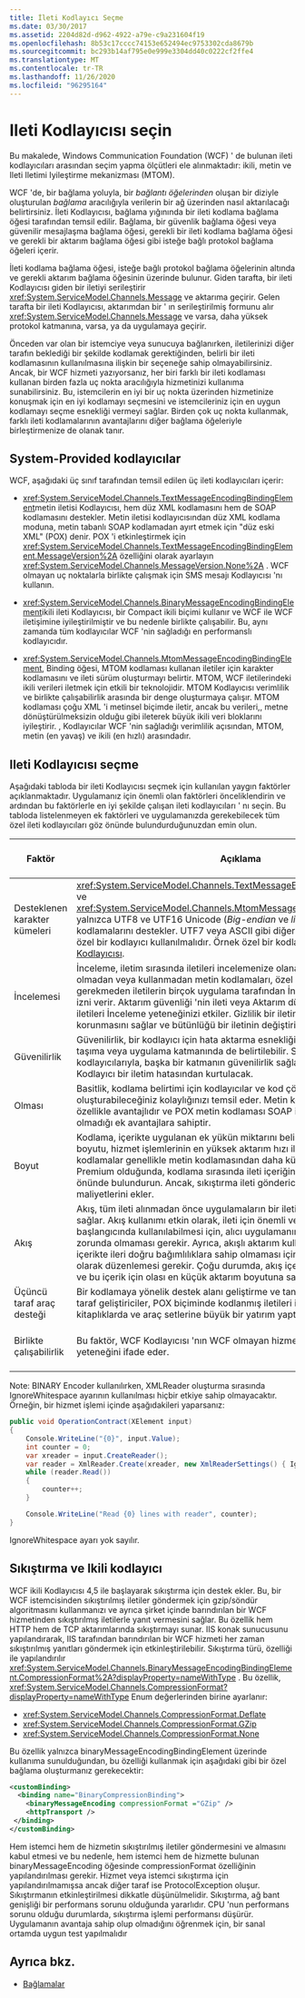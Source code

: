 ```yaml
---
title: İleti Kodlayıcı Seçme
ms.date: 03/30/2017
ms.assetid: 2204d82d-d962-4922-a79e-c9a231604f19
ms.openlocfilehash: 8b53c17cccc74153e652494ec9753302cda8679b
ms.sourcegitcommit: bc293b14af795e0e999e3304dd40c0222cf2ffe4
ms.translationtype: MT
ms.contentlocale: tr-TR
ms.lasthandoff: 11/26/2020
ms.locfileid: "96295164"
---
```

# <a name="choose-a-message-encoder"></a>Ileti Kodlayıcısı seçin

Bu makalede, Windows Communication Foundation (WCF) ' de bulunan ileti kodlayıcıları arasından seçim yapma ölçütleri ele alınmaktadır: ikili, metin ve Ileti Iletimi Iyileştirme mekanizması (MTOM).  
  
 WCF 'de, bir bağlama yoluyla, bir *bağlantı öğelerinden* oluşan bir diziyle oluşturulan *bağlama* aracılığıyla verilerin bir ağ üzerinden nasıl aktarılacağı belirtirsiniz. İleti Kodlayıcısı, bağlama yığınında bir ileti kodlama bağlama öğesi tarafından temsil edilir. Bağlama, bir güvenlik bağlama öğesi veya güvenilir mesajlaşma bağlama öğesi, gerekli bir ileti kodlama bağlama öğesi ve gerekli bir aktarım bağlama öğesi gibi isteğe bağlı protokol bağlama öğeleri içerir.  
  
 İleti kodlama bağlama öğesi, isteğe bağlı protokol bağlama öğelerinin altında ve gerekli aktarım bağlama öğesinin üzerinde bulunur. Giden tarafta, bir ileti Kodlayıcısı giden bir iletiyi serileştirir <xref:System.ServiceModel.Channels.Message> ve aktarıma geçirir. Gelen tarafta bir ileti Kodlayıcısı, aktarımdan bir ' ın serileştirilmiş formunu alır <xref:System.ServiceModel.Channels.Message> ve varsa, daha yüksek protokol katmanına, varsa, ya da uygulamaya geçirir.  
  
 Önceden var olan bir istemciye veya sunucuya bağlanırken, iletilerinizi diğer tarafın beklediği bir şekilde kodlamak gerektiğinden, belirli bir ileti kodlamasının kullanılmasına ilişkin bir seçeneğe sahip olmayabilirsiniz. Ancak, bir WCF hizmeti yazıyorsanız, her biri farklı bir ileti kodlaması kullanan birden fazla uç nokta aracılığıyla hizmetinizi kullanıma sunabilirsiniz. Bu, istemcilerin en iyi bir uç nokta üzerinden hizmetinize konuşmak için en iyi kodlamayı seçmesini ve istemcileriniz için en uygun kodlamayı seçme esnekliği vermeyi sağlar. Birden çok uç nokta kullanmak, farklı ileti kodlamalarının avantajlarını diğer bağlama öğeleriyle birleştirmenize de olanak tanır.  
  
## <a name="system-provided-encoders"></a>System-Provided kodlayıcılar  

 WCF, aşağıdaki üç sınıf tarafından temsil edilen üç ileti kodlayıcıları içerir:  
  
- <xref:System.ServiceModel.Channels.TextMessageEncodingBindingElement>metin iletisi Kodlayıcısı, hem düz XML kodlamasını hem de SOAP kodlamasını destekler. Metin iletisi kodlayıcısından düz XML kodlama moduna, metin tabanlı SOAP kodlamadan ayırt etmek için "düz eski XML" (POX) denir. POX 'i etkinleştirmek için <xref:System.ServiceModel.Channels.TextMessageEncodingBindingElement.MessageVersion%2A> özelliğini olarak ayarlayın <xref:System.ServiceModel.Channels.MessageVersion.None%2A> . WCF olmayan uç noktalarla birlikte çalışmak için SMS mesajı Kodlayıcısı 'nı kullanın.  
  
- <xref:System.ServiceModel.Channels.BinaryMessageEncodingBindingElement>ikili ileti Kodlayıcısı, bir Compact ikili biçimi kullanır ve WCF ile WCF iletişimine iyileştirilmiştir ve bu nedenle birlikte çalışabilir. Bu, aynı zamanda tüm kodlayıcılar WCF 'nin sağladığı en performanslı kodlayıcıdır.  
  
- <xref:System.ServiceModel.Channels.MtomMessageEncodingBindingElement>, Binding öğesi, MTOM kodlaması kullanan iletiler için karakter kodlamasını ve ileti sürüm oluşturmayı belirtir. MTOM, WCF iletilerindeki ikili verileri iletmek için etkili bir teknolojidir. MTOM Kodlayıcısı verimlilik ve birlikte çalışabilirlik arasında bir denge oluşturmaya çalışır. MTOM kodlaması çoğu XML 'i metinsel biçimde iletir, ancak bu verileri,, metne dönüştürülmeksizin olduğu gibi ileterek büyük ikili veri bloklarını iyileştirir. , Kodlayıcılar WCF 'nin sağladığı verimlilik açısından, MTOM, metin (en yavaş) ve ikili (en hızlı) arasındadır.  
  
## <a name="how-to-choose-a-message-encoder"></a>Ileti Kodlayıcısı seçme  

 Aşağıdaki tabloda bir ileti Kodlayıcısı seçmek için kullanılan yaygın faktörler açıklanmaktadır. Uygulamanız için önemli olan faktörleri önceliklendirin ve ardından bu faktörlerle en iyi şekilde çalışan ileti kodlayıcıları ' nı seçin. Bu tabloda listelenmeyen ek faktörleri ve uygulamanızda gerekebilecek tüm özel ileti kodlayıcıları göz önünde bulundurduğunuzdan emin olun.  
  
|Faktör|Açıklama|Bu faktörü destekleyen kodlayıcılar|  
|------------|-----------------|---------------------------------------|  
|Desteklenen karakter kümeleri|<xref:System.ServiceModel.Channels.TextMessageEncodingBindingElement> ve <xref:System.ServiceModel.Channels.MtomMessageEncodingBindingElement> yalnızca UTF8 ve UTF16 Unicode (*Big-endian* ve *little-endian*) kodlamalarını destekler. UTF7 veya ASCII gibi diğer kodlamalar gerekliyse, özel bir kodlayıcı kullanılmalıdır. Örnek özel bir kodlayıcı için bkz. [özel Ileti Kodlayıcısı](../samples/custom-message-encoder-custom-text-encoder.md).|Metin|  
|İncelemesi|İnceleme, iletim sırasında iletileri incelemenize olanak sağlar. SOAP kullanımı olmadan veya kullanmadan metin kodlamaları, özel araçların kullanılması gerekmeden iletilerin birçok uygulama tarafından İncelenme ve çözümlenme izni verir. Aktarım güvenliği 'nin ileti veya Aktarım düzeyinde kullanımı, iletileri İnceleme yeteneğinizi etkiler. Gizlilik bir iletinin incelenmeden korunmasını sağlar ve bütünlüğü bir iletinin değiştirilmesini önler.|Metin|  
|Güvenilirlik|Güvenilirlik, bir kodlayıcı için hata aktarma esnekliği sağlar. Güvenilirlik ileti, taşıma veya uygulama katmanında de belirtilebilir. Standart WCF kodlayıcılarıyla, başka bir katmanın güvenilirlik sağladığını varsayalım. Kodlayıcı bir iletim hatasından kurtulacak.|Yok|  
|Olması|Basitlik, kodlama belirtimi için kodlayıcılar ve kod çözücüleri oluşturabileceğiniz kolaylığınızı temsil eder. Metin kodlamaları basitlik için özellikle avantajlıdır ve POX metin kodlaması SOAP işleme desteğinin gerekli olmadığı ek avantajlara sahiptir.|Metin (POX)|  
|Boyut|Kodlama, içerikte uygulanan ek yükün miktarını belirler. Kodlanmış iletilerin boyutu, hizmet işlemlerinin en yüksek aktarım hızı ile doğrudan ilgilidir. İkili kodlamalar genellikle metin kodlamasından daha küçüktür. İleti boyutu Premium olduğunda, kodlama sırasında ileti içeriğini de sıkıştırmayı göz önünde bulundurun. Ancak, sıkıştırma ileti gönderici ve alıcı için işleme maliyetlerini ekler.|İkili|  
|Akış|Akış, tüm ileti alınmadan önce uygulamaların bir iletiyi işlemeye başlamasını sağlar. Akış kullanımı etkin olarak, ileti için önemli verilerin iletinin başlangıcında kullanılabilmesi için, alıcı uygulamanın gelmesi beklemek zorunda olmaması gerekir. Ayrıca, akışlı aktarım kullanan uygulamaların, içerikte ileri doğru bağımlılıklara sahip olmaması için iletideki verileri artımlı olarak düzenlemesi gerekir. Çoğu durumda, akış içeriği arasında uzlaşmak ve bu içerik için olası en küçük aktarım boyutuna sahip olmanız gerekir.|Yok|  
|Üçüncü taraf araç desteği|Bir kodlamaya yönelik destek alanı geliştirme ve tanılama 'yı içerir. Üçüncü taraf geliştiriciler, POX biçiminde kodlanmış iletileri işlemeye yönelik kitaplıklarda ve araç setlerine büyük bir yatırım yaptı.|Metin (POX)|  
|Birlikte çalışabilirlik|Bu faktör, WCF Kodlayıcısı 'nın WCF olmayan hizmetlerle birlikte çalışabilme yeteneğini ifade eder.|Metin<br /><br /> MTOM (kısmi)|  
  
Note: BINARY Encoder kullanılırken, XMLReader oluşturma sırasında IgnoreWhitespace ayarının kullanılması hiçbir etkiye sahip olmayacaktır.  Örneğin, bir hizmet işlemi içinde aşağıdakileri yaparsanız:  

```csharp
public void OperationContract(XElement input)
{
    Console.WriteLine("{0}", input.Value);
    int counter = 0;
    var xreader = input.CreateReader();
    var reader = XmlReader.Create(xreader, new XmlReaderSettings() { IgnoreWhitespace = true });
    while (reader.Read())
    {
        counter++;
    }

    Console.WriteLine("Read {0} lines with reader", counter);
}
```  
  
IgnoreWhitespace ayarı yok sayılır.  
  
## <a name="compression-and-the-binary-encoder"></a>Sıkıştırma ve Ikili kodlayıcı

WCF ikili Kodlayıcısı 4,5 ile başlayarak sıkıştırma için destek ekler. Bu, bir WCF istemcisinden sıkıştırılmış iletiler göndermek için gzip/söndür algoritmasını kullanmanızı ve ayrıca şirket içinde barındırılan bir WCF hizmetinden sıkıştırılmış iletilerle yanıt vermesini sağlar. Bu özellik hem HTTP hem de TCP aktarımlarında sıkıştırmayı sunar. IIS konak sunucusunu yapılandırarak, IIS tarafından barındırılan bir WCF hizmeti her zaman sıkıştırılmış yanıtları göndermek için etkinleştirilebilir. Sıkıştırma türü, özelliği ile yapılandırılır <xref:System.ServiceModel.Channels.BinaryMessageEncodingBindingElement.CompressionFormat%2A?displayProperty=nameWithType> . Bu özellik, <xref:System.ServiceModel.Channels.CompressionFormat?displayProperty=nameWithType> Enum değerlerinden birine ayarlanır:

- <xref:System.ServiceModel.Channels.CompressionFormat.Deflate>
- <xref:System.ServiceModel.Channels.CompressionFormat.GZip>
- <xref:System.ServiceModel.Channels.CompressionFormat.None>
  
Bu özellik yalnızca binaryMessageEncodingBindingElement üzerinde kullanıma sunulduğundan, bu özelliği kullanmak için aşağıdaki gibi bir özel bağlama oluşturmanız gerekecektir:

 ```xml
 <customBinding>
   <binding name="BinaryCompressionBinding">
     <binaryMessageEncoding compressionFormat ="GZip" />
     <httpTransport />
  </binding>
</customBinding>
 ```

Hem istemci hem de hizmetin sıkıştırılmış iletiler göndermesini ve almasını kabul etmesi ve bu nedenle, hem istemci hem de hizmette bulunan binaryMessageEncoding öğesinde compressionFormat özelliğinin yapılandırılması gerekir. Hizmet veya istemci sıkıştırma için yapılandırılmamışsa ancak diğer taraf ise ProtocolException oluşur. Sıkıştırmanın etkinleştirilmesi dikkatle düşünülmelidir. Sıkıştırma, ağ bant genişliği bir performans sorunu olduğunda yararlıdır. CPU 'nun performans sorunu olduğu durumlarda, sıkıştırma işlemi performansı düşürür. Uygulamanın avantaja sahip olup olmadığını öğrenmek için, bir sanal ortamda uygun test yapılmalıdır  
  
## <a name="see-also"></a>Ayrıca bkz.

- [Bağlamalar](bindings.md)
